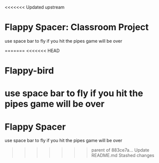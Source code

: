 <<<<<<< Updated upstream
# Flappy Spacer: Classroom Project
use space bar to fly 
if you hit the pipes game will be over




=======
<<<<<<< HEAD
# Flappy-bird
use space bar to fly 
if you hit the pipes game will be over
=======
# Flappy Spacer 
use space bar to fly 
if you hit the pipes game will be over

<classroom project>


>>>>>>> parent of 883ce7a... Update README.md
>>>>>>> Stashed changes
